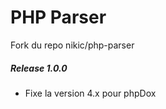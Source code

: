 PHP Parser
==========

Fork du repo nikic/php-parser

##### Release 1.0.0
- Fixe la version 4.x pour phpDox
